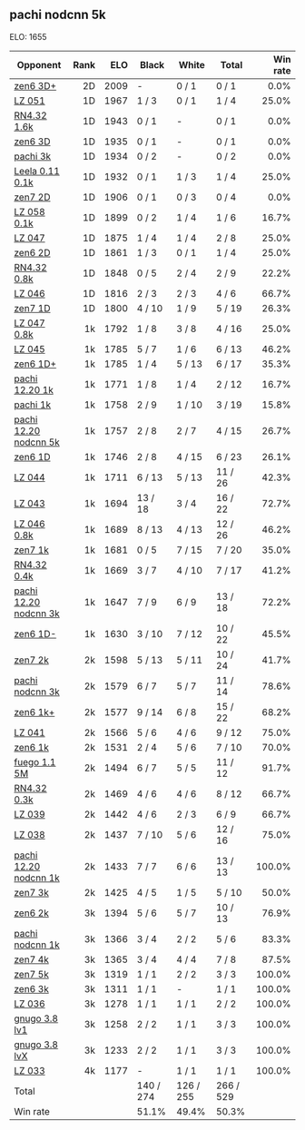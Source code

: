 ## pachi nodcnn 5k ##

ELO: 1655

Opponent | Rank | ELO | Black | White | Total | Win rate
---------|-----:|----:|-------|-------|-------|-------:
[zen6 3D+](zen6%203D+.md) | 2D | 2009 | - | 0 / 1 | 0 / 1 | 0.0%
[LZ 051](LZ%20051.md) | 1D | 1967 | 1 / 3 | 0 / 1 | 1 / 4 | 25.0%
[RN4.32 1.6k](RN4.32%201.6k.md) | 1D | 1943 | 0 / 1 | - | 0 / 1 | 0.0%
[zen6 3D](zen6%203D.md) | 1D | 1935 | 0 / 1 | - | 0 / 1 | 0.0%
[pachi 3k](pachi%203k.md) | 1D | 1934 | 0 / 2 | - | 0 / 2 | 0.0%
[Leela 0.11 0.1k](Leela%200.11%200.1k.md) | 1D | 1932 | 0 / 1 | 1 / 3 | 1 / 4 | 25.0%
[zen7 2D](zen7%202D.md) | 1D | 1906 | 0 / 1 | 0 / 3 | 0 / 4 | 0.0%
[LZ 058 0.1k](LZ%20058%200.1k.md) | 1D | 1899 | 0 / 2 | 1 / 4 | 1 / 6 | 16.7%
[LZ 047](LZ%20047.md) | 1D | 1875 | 1 / 4 | 1 / 4 | 2 / 8 | 25.0%
[zen6 2D](zen6%202D.md) | 1D | 1861 | 1 / 3 | 0 / 1 | 1 / 4 | 25.0%
[RN4.32 0.8k](RN4.32%200.8k.md) | 1D | 1848 | 0 / 5 | 2 / 4 | 2 / 9 | 22.2%
[LZ 046](LZ%20046.md) | 1D | 1816 | 2 / 3 | 2 / 3 | 4 / 6 | 66.7%
[zen7 1D](zen7%201D.md) | 1D | 1800 | 4 / 10 | 1 / 9 | 5 / 19 | 26.3%
[LZ 047 0.8k](LZ%20047%200.8k.md) | 1k | 1792 | 1 / 8 | 3 / 8 | 4 / 16 | 25.0%
[LZ 045](LZ%20045.md) | 1k | 1785 | 5 / 7 | 1 / 6 | 6 / 13 | 46.2%
[zen6 1D+](zen6%201D+.md) | 1k | 1785 | 1 / 4 | 5 / 13 | 6 / 17 | 35.3%
[pachi 12.20 1k](pachi%2012.20%201k.md) | 1k | 1771 | 1 / 8 | 1 / 4 | 2 / 12 | 16.7%
[pachi 1k](pachi%201k.md) | 1k | 1758 | 2 / 9 | 1 / 10 | 3 / 19 | 15.8%
[pachi 12.20 nodcnn 5k](pachi%2012.20%20nodcnn%205k.md) | 1k | 1757 | 2 / 8 | 2 / 7 | 4 / 15 | 26.7%
[zen6 1D](zen6%201D.md) | 1k | 1746 | 2 / 8 | 4 / 15 | 6 / 23 | 26.1%
[LZ 044](LZ%20044.md) | 1k | 1711 | 6 / 13 | 5 / 13 | 11 / 26 | 42.3%
[LZ 043](LZ%20043.md) | 1k | 1694 | 13 / 18 | 3 / 4 | 16 / 22 | 72.7%
[LZ 046 0.8k](LZ%20046%200.8k.md) | 1k | 1689 | 8 / 13 | 4 / 13 | 12 / 26 | 46.2%
[zen7 1k](zen7%201k.md) | 1k | 1681 | 0 / 5 | 7 / 15 | 7 / 20 | 35.0%
[RN4.32 0.4k](RN4.32%200.4k.md) | 1k | 1669 | 3 / 7 | 4 / 10 | 7 / 17 | 41.2%
[pachi 12.20 nodcnn 3k](pachi%2012.20%20nodcnn%203k.md) | 1k | 1647 | 7 / 9 | 6 / 9 | 13 / 18 | 72.2%
[zen6 1D-](zen6%201D-.md) | 1k | 1630 | 3 / 10 | 7 / 12 | 10 / 22 | 45.5%
[zen7 2k](zen7%202k.md) | 2k | 1598 | 5 / 13 | 5 / 11 | 10 / 24 | 41.7%
[pachi nodcnn 3k](pachi%20nodcnn%203k.md) | 2k | 1579 | 6 / 7 | 5 / 7 | 11 / 14 | 78.6%
[zen6 1k+](zen6%201k+.md) | 2k | 1577 | 9 / 14 | 6 / 8 | 15 / 22 | 68.2%
[LZ 041](LZ%20041.md) | 2k | 1566 | 5 / 6 | 4 / 6 | 9 / 12 | 75.0%
[zen6 1k](zen6%201k.md) | 2k | 1531 | 2 / 4 | 5 / 6 | 7 / 10 | 70.0%
[fuego 1.1 5M](fuego%201.1%205M.md) | 2k | 1494 | 6 / 7 | 5 / 5 | 11 / 12 | 91.7%
[RN4.32 0.3k](RN4.32%200.3k.md) | 2k | 1469 | 4 / 6 | 4 / 6 | 8 / 12 | 66.7%
[LZ 039](LZ%20039.md) | 2k | 1442 | 4 / 6 | 2 / 3 | 6 / 9 | 66.7%
[LZ 038](LZ%20038.md) | 2k | 1437 | 7 / 10 | 5 / 6 | 12 / 16 | 75.0%
[pachi 12.20 nodcnn 1k](pachi%2012.20%20nodcnn%201k.md) | 2k | 1433 | 7 / 7 | 6 / 6 | 13 / 13 | 100.0%
[zen7 3k](zen7%203k.md) | 2k | 1425 | 4 / 5 | 1 / 5 | 5 / 10 | 50.0%
[zen6 2k](zen6%202k.md) | 3k | 1394 | 5 / 6 | 5 / 7 | 10 / 13 | 76.9%
[pachi nodcnn 1k](pachi%20nodcnn%201k.md) | 3k | 1366 | 3 / 4 | 2 / 2 | 5 / 6 | 83.3%
[zen7 4k](zen7%204k.md) | 3k | 1365 | 3 / 4 | 4 / 4 | 7 / 8 | 87.5%
[zen7 5k](zen7%205k.md) | 3k | 1319 | 1 / 1 | 2 / 2 | 3 / 3 | 100.0%
[zen6 3k](zen6%203k.md) | 3k | 1311 | 1 / 1 | - | 1 / 1 | 100.0%
[LZ 036](LZ%20036.md) | 3k | 1278 | 1 / 1 | 1 / 1 | 2 / 2 | 100.0%
[gnugo 3.8 lv1](gnugo%203.8%20lv1.md) | 3k | 1258 | 2 / 2 | 1 / 1 | 3 / 3 | 100.0%
[gnugo 3.8 lvX](gnugo%203.8%20lvX.md) | 3k | 1233 | 2 / 2 | 1 / 1 | 3 / 3 | 100.0%
[LZ 033](LZ%20033.md) | 4k | 1177 | - | 1 / 1 | 1 / 1 | 100.0%
Total | | | 140 / 274 | 126 / 255 | 266 / 529 | 
Win rate| | | 51.1% | 49.4% | 50.3% | 

